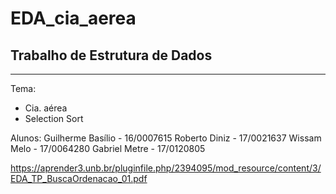 # EDA_cia_aerea
## Trabalho de Estrutura de Dados
----------------------------------------------------------------
Tema:
- Cia. aérea
- Selection Sort

Alunos:
Guilherme Basílio - 16/0007615
Roberto Diniz - 17/0021637
Wissam Melo - 17/0064280
Gabriel Metre - 17/0120805


https://aprender3.unb.br/pluginfile.php/2394095/mod_resource/content/3/EDA_TP_BuscaOrdenacao_01.pdf
